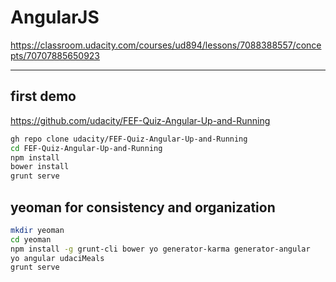 # AngularJS

<https://classroom.udacity.com/courses/ud894/lessons/7088388557/concepts/70707885650923>

---

## first demo

<https://github.com/udacity/FEF-Quiz-Angular-Up-and-Running>

```bash
gh repo clone udacity/FEF-Quiz-Angular-Up-and-Running
cd FEF-Quiz-Angular-Up-and-Running
npm install
bower install
grunt serve
```

## yeoman for consistency and organization

```bash
mkdir yeoman
cd yeoman
npm install -g grunt-cli bower yo generator-karma generator-angular
yo angular udaciMeals
grunt serve
```
